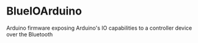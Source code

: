 # BlueIOArduino
Arduino firmware exposing Arduino's IO capabilities to a controller device over the Bluetooth
